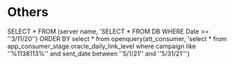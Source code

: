 # Others
SELECT * FROM (server name, 'SELECT * FROM DB WHERE Date >= ''3/11/20'') ORDER BY
select * from openquery(att_consumer, 'select * from app_consumer_stage.oracle_daily_link_level where campaign like ''%1138113%''
and sent_date between ''5/1/21'' and ''5/31/21''')
